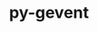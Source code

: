 ---
title: "py-gevent"
layout: cache
categories: [package, develop-2023-06-25]
meta: {"versions": ["1.5.0", "21.12.0"], "compilers": ["gcc@=11.1.0", "oneapi@=2023.1.0"], "oss": ["ubuntu20.04"], "platforms": ["linux"], "targets": ["ppc64le", "x86_64", "x86_64_v3"], "stacks": ["data-vis-sdk", "e4s", "e4s-oneapi", "e4s-power", "root"], "num_specs": 10, "num_specs_by_stack": {"e4s": 3, "root": 10, "e4s-power": 4, "e4s-oneapi": 1, "data-vis-sdk": 2}}
spec_details: [{"hash": "7yfik42dz67hygrt2hfoktwa6goc2wq6", "compiler": "gcc@=11.1.0", "versions": ["1.5.0"], "os": "ubuntu20.04", "platform": "linux", "target": "x86_64_v3", "variants": ["build_system=python_pip"], "stacks": ["e4s", "root"], "size": "-", "tarball": "https://binaries.spack.io/releases/develop-2023-06-25/build_cache/linux-ubuntu20.04-x86_64_v3/gcc-11.1.0/py-gevent-1.5.0/linux-ubuntu20.04-x86_64_v3-gcc-11.1.0-py-gevent-1.5.0-7yfik42dz67hygrt2hfoktwa6goc2wq6.spack"}, {"hash": "wrjjymbtpwapiim7sas4gzqge7xmvrxl", "compiler": "gcc@=11.1.0", "versions": ["1.5.0"], "os": "ubuntu20.04", "platform": "linux", "target": "x86_64_v3", "variants": ["build_system=python_pip"], "stacks": ["e4s", "root"], "size": "-", "tarball": "https://binaries.spack.io/releases/develop-2023-06-25/build_cache/linux-ubuntu20.04-x86_64_v3/gcc-11.1.0/py-gevent-1.5.0/linux-ubuntu20.04-x86_64_v3-gcc-11.1.0-py-gevent-1.5.0-wrjjymbtpwapiim7sas4gzqge7xmvrxl.spack"}, {"hash": "e65kundqz2ymwu2ojakitnlw6xpsa5qw", "compiler": "gcc@=11.1.0", "versions": ["1.5.0"], "os": "ubuntu20.04", "platform": "linux", "target": "ppc64le", "variants": ["build_system=python_pip"], "stacks": ["root", "e4s-power"], "size": "-", "tarball": "https://binaries.spack.io/releases/develop-2023-06-25/build_cache/linux-ubuntu20.04-ppc64le/gcc-11.1.0/py-gevent-1.5.0/linux-ubuntu20.04-ppc64le-gcc-11.1.0-py-gevent-1.5.0-e65kundqz2ymwu2ojakitnlw6xpsa5qw.spack"}, {"hash": "fc346z4hnjv4mdh5dxo56ghtvnhaiglr", "compiler": "gcc@=11.1.0", "versions": ["1.5.0"], "os": "ubuntu20.04", "platform": "linux", "target": "ppc64le", "variants": ["build_system=python_pip"], "stacks": ["root", "e4s-power"], "size": "-", "tarball": "https://binaries.spack.io/releases/develop-2023-06-25/build_cache/linux-ubuntu20.04-ppc64le/gcc-11.1.0/py-gevent-1.5.0/linux-ubuntu20.04-ppc64le-gcc-11.1.0-py-gevent-1.5.0-fc346z4hnjv4mdh5dxo56ghtvnhaiglr.spack"}, {"hash": "hdikwpkpnnay52asgpik6wzkmljssq5m", "compiler": "oneapi@=2023.1.0", "versions": ["1.5.0"], "os": "ubuntu20.04", "platform": "linux", "target": "x86_64", "variants": ["build_system=python_pip"], "stacks": ["e4s-oneapi", "root"], "size": "-", "tarball": "https://binaries.spack.io/releases/develop-2023-06-25/build_cache/linux-ubuntu20.04-x86_64/oneapi-2023.1.0/py-gevent-1.5.0/linux-ubuntu20.04-x86_64-oneapi-2023.1.0-py-gevent-1.5.0-hdikwpkpnnay52asgpik6wzkmljssq5m.spack"}, {"hash": "vreqdc3lhgugx7zgbbe6njx363pceiag", "compiler": "gcc@=11.1.0", "versions": ["1.5.0"], "os": "ubuntu20.04", "platform": "linux", "target": "ppc64le", "variants": ["build_system=python_pip"], "stacks": ["root", "e4s-power"], "size": "-", "tarball": "https://binaries.spack.io/releases/develop-2023-06-25/build_cache/linux-ubuntu20.04-ppc64le/gcc-11.1.0/py-gevent-1.5.0/linux-ubuntu20.04-ppc64le-gcc-11.1.0-py-gevent-1.5.0-vreqdc3lhgugx7zgbbe6njx363pceiag.spack"}, {"hash": "iczzvuguew57metijaimdz4lsgncmhim", "compiler": "gcc@=11.1.0", "versions": ["1.5.0"], "os": "ubuntu20.04", "platform": "linux", "target": "x86_64_v3", "variants": ["build_system=python_pip"], "stacks": ["data-vis-sdk", "root"], "size": "-", "tarball": "https://binaries.spack.io/releases/develop-2023-06-25/build_cache/linux-ubuntu20.04-x86_64_v3/gcc-11.1.0/py-gevent-1.5.0/linux-ubuntu20.04-x86_64_v3-gcc-11.1.0-py-gevent-1.5.0-iczzvuguew57metijaimdz4lsgncmhim.spack"}, {"hash": "ggcborq2cvr5sb4igamasedwpcvt4nyt", "compiler": "gcc@=11.1.0", "versions": ["1.5.0"], "os": "ubuntu20.04", "platform": "linux", "target": "x86_64_v3", "variants": ["build_system=python_pip"], "stacks": ["e4s", "root"], "size": "-", "tarball": "https://binaries.spack.io/releases/develop-2023-06-25/build_cache/linux-ubuntu20.04-x86_64_v3/gcc-11.1.0/py-gevent-1.5.0/linux-ubuntu20.04-x86_64_v3-gcc-11.1.0-py-gevent-1.5.0-ggcborq2cvr5sb4igamasedwpcvt4nyt.spack"}, {"hash": "ccv3xotstog2hawyqdgzlc5yxhoyhxwl", "compiler": "gcc@=11.1.0", "versions": ["1.5.0"], "os": "ubuntu20.04", "platform": "linux", "target": "x86_64_v3", "variants": ["build_system=python_pip"], "stacks": ["data-vis-sdk", "root"], "size": "-", "tarball": "https://binaries.spack.io/releases/develop-2023-06-25/build_cache/linux-ubuntu20.04-x86_64_v3/gcc-11.1.0/py-gevent-1.5.0/linux-ubuntu20.04-x86_64_v3-gcc-11.1.0-py-gevent-1.5.0-ccv3xotstog2hawyqdgzlc5yxhoyhxwl.spack"}, {"hash": "au7yc4dltndilwqxsb7cczuujr5qg63m", "compiler": "gcc@=11.1.0", "versions": ["21.12.0"], "os": "ubuntu20.04", "platform": "linux", "target": "ppc64le", "variants": ["build_system=python_pip"], "stacks": ["root", "e4s-power"], "size": "-", "tarball": "https://binaries.spack.io/releases/develop-2023-06-25/build_cache/linux-ubuntu20.04-ppc64le/gcc-11.1.0/py-gevent-21.12.0/linux-ubuntu20.04-ppc64le-gcc-11.1.0-py-gevent-21.12.0-au7yc4dltndilwqxsb7cczuujr5qg63m.spack"}]
---
